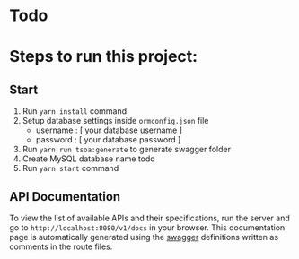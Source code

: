 # Todo

# Steps to run this project:

## Start

1. Run `yarn install` command
2. Setup database settings inside `ormconfig.json` file
   - username : [ your database username ]
   - password : [ your database password ]
3. Run `yarn run tsoa:generate` to generate swagger folder
4. Create MySQL database name todo
5. Run `yarn start` command

## API Documentation

To view the list of available APIs and their specifications, run the server and go to `http://localhost:8080/v1/docs` in your browser. This documentation page is automatically generated using the [swagger](https://swagger.io/) definitions written as comments in the route files.

